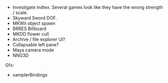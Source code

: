 
* Investigate indtex. Several games look like they have the wrong strength / scale.
* Skyward Sword DOF.
* MKWii object spawn
* BRRES Billboard
* MKDD flower cull
* Archive / file explorer UI?
* Collapsable left pane?
* Maya camera mode
* NNG3D

Gfx:
* samplerBindings
